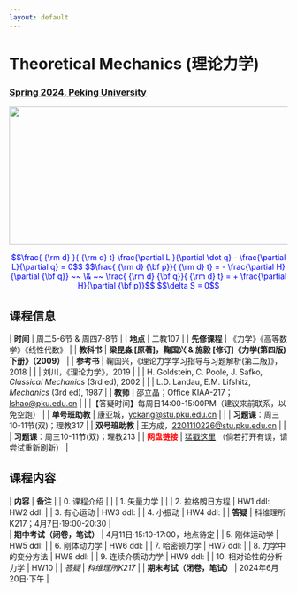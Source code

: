```yaml
---
layout: default
---
```


<style>
table {
  font-family: arial, sans-serif;
  border-collapse: collapse;
  width: 100%;
}

td, th {
  border: 1px solid #dddddd;
  text-align: left;
  padding: 8px;
}

tr:nth-child(odd) {
  background-color: #dddddd;
}
</style>


<!-- <h2>
<font color="red">
*** Notice: links are not maintained after the end of course! 
</font>
</h2> -->

# <b>Theoretical Mechanics (理论力学)</b>

### <u>Spring 2024, Peking University</u>

<div style="display: flex; justify-content: center;">
<img src="http://friendshao.github.io/teaching/thmech19/thmech.png" width="550" height="250">
</div>


<p align="center">
<font color="blue">
$$\frac{ {\rm d} }{ {\rm d} t} \frac{\partial L }{\partial \dot q} - \frac{\partial L}{\partial q}  = 0$$
$$\frac{ {\rm d} {\bf p}}{ {\rm d} t} = - \frac{\partial H}{\partial {\bf q}} ~~ \& ~~ \frac{ {\rm d} {\bf q}}{ {\rm d} t} = + \frac{\partial H}{\partial {\bf p}}$$
$$\delta S = 0$$
</font>
</p>


## 课程信息

| **时间** |  周二5-6节 & 周四7-8节 |
| **地点** |  二教107 |
| **先修课程** | 《力学》《高等数学》《线性代数》 |
| **教科书** | **梁昆淼 [原著]，鞠国兴 & 施毅 [修订]《力学(第四版)下册》（2009）** |
| **参考书** | 鞠国兴，《理论力学学习指导与习题解析(第二版)》，2018 |
| | 刘川，《理论力学》，2019 |
| | H. Goldstein, C. Poole, J. Safko, *Classical Mechanics* (3rd ed), 2002 |
| | L.D. Landau, E.M. Lifshitz, *Mechanics* (3rd ed), 1987 |
| **教师** | 邵立晶；Office KIAA-217；lshao@pku.edu.cn | 
| |【答疑时间】每周日14:00-15:00PM（建议来前联系，以免空跑） |
| **单号班助教** | 康亚城，yckang@stu.pku.edu.cn |
| | **习题课**：周三10-11节(双)；理教317 |
| **双号班助教** | 王方成，2201110226@stu.pku.edu.cn |
| | **习题课**：周三10-11节(双)；理教213 |
| <font color="red"><b>网盘链接</b></font> | [猛戳这里](https://disk.pku.edu.cn/link/AAC60BB7BBE30B4E869C46DC8A11411AE3) （倘若打开有误，请尝试重新刷新） |

<p></p>

## 课程内容

| **内容** | **备注** |
| 0. 课程介绍 | |
| 1. 矢量力学 | |
| 2. 拉格朗日方程 | HW1 ddl: <br>HW2 ddl:  |
| 3. 有心运动  | HW3 ddl:  |
| 4. 小振动  | HW4 ddl:  |
| **答疑** | 科维理所K217；4月7日·19:00-20:30 |  
| **期中考试（闭卷，笔试）** | 4月11日·15:10-17:00，地点待定 |
| 5. 刚体运动学 |  HW5 ddl:  |
| 6. 刚体动力学 |  HW6 ddl:  |
| 7. 哈密顿力学 |  HW7 ddl:  |
| 8. 力学中的变分方法  | HW8 ddl:  |
| 9. 连续介质动力学 | HW9 ddl: |
| 10. 相对论性的分析力学 | HW10 |
| *答疑* | *科维理所K217* |
| **期末考试（闭卷，笔试）** | 2024年6月20日·下午  | 

<!-- <p></p>

<p></p>

<!-- ## 学生对课程的总体评价

<div style="display: flex; justify-content: center;">
<img src="tm22_score.png" width="880">
</div> -->

<script type="text/x-mathjax-config">
  MathJax.Hub.Config({
    tex2jax: {
      inlineMath: [ ['$','$'] ],
      processEscapes: true
    }
  });
</script>
<script type="text/javascript" src="https://cdn.mathjax.org/mathjax/latest/MathJax.js?config=TeX-AMS-MML_HTMLorMML">
</script>

